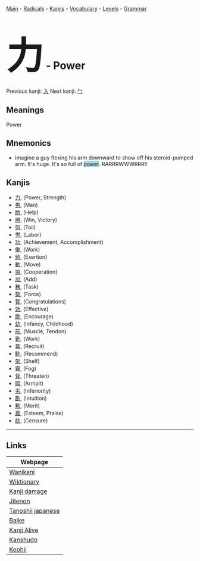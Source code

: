 <style> bigfont {font-size: 100px}</style>
[Main](../README.md) -
[Radicals](../radicals.md) -
[Kanjis](../kanjis.md) -
[Vocabulary](../vocabulary.md) -
[Levels](../levels.md) -
[Grammar](../grammar.md)
# <bigfont> 力</bigfont> - Power 

Previous kanji: [入](入.md) Next kanji: [勹](勹.md) 

## Meanings
 Power
## Mnemonics
 * Imagine a guy flexing his arm downward to show off his steroid-pumped arm. It's huge. It's so full of <span style="background-color:#ADD8E6"> power</span>. RARRRWWWRRR!!


## Kanjis
 * [力](../kanjis/力.md), (Power, Strength)
* [男](../kanjis/男.md), (Man)
* [助](../kanjis/助.md), (Help)
* [勝](../kanjis/勝.md), (Win, Victory)
* [努](../kanjis/努.md), (Toil)
* [労](../kanjis/労.md), (Labor)
* [功](../kanjis/功.md), (Achievement, Accomplishment)
* [働](../kanjis/働.md), (Work)
* [勉](../kanjis/勉.md), (Exertion)
* [動](../kanjis/動.md), (Move)
* [協](../kanjis/協.md), (Cooperation)
* [加](../kanjis/加.md), (Add)
* [務](../kanjis/務.md), (Task)
* [勢](../kanjis/勢.md), (Force)
* [賀](../kanjis/賀.md), (Congratulations)
* [効](../kanjis/効.md), (Effective)
* [励](../kanjis/励.md), (Encourage)
* [幼](../kanjis/幼.md), (Infancy, Childhood)
* [筋](../kanjis/筋.md), (Muscle, Tendon)
* [勤](../kanjis/勤.md), (Work)
* [募](../kanjis/募.md), (Recruit)
* [勧](../kanjis/勧.md), (Recommend)
* [架](../kanjis/架.md), (Shelf)
* [霧](../kanjis/霧.md), (Fog)
* [脅](../kanjis/脅.md), (Threaten)
* [脇](../kanjis/脇.md), (Armpit)
* [劣](../kanjis/劣.md), (Inferiority)
* [勘](../kanjis/勘.md), (Intuition)
* [勲](../kanjis/勲.md), (Merit)
* [嘉](../kanjis/嘉.md), (Esteem, Praise)
* [劾](../kanjis/劾.md), (Censure)



---

## Links 

| Webpage |
| --- |
| [Wanikani          ](https://www.wanikani.com/kanji/力) |
| [Wiktionary        ](https://en.wiktionary.org/wiki/力) |
| [Kanji damage      ](http://www.kanjidamage.com/kanji/search?utf8=✓&q=力) |
| [Jitenon           ](https://jitenon.com/kanji/力) |
| [Tanoshii japanese ](https://www.tanoshiijapanese.com/dictionary/kanji.cfm?k=力) |
| [Baike             ](https://baike.baidu.com/item/力) |
| [Kanji Alive       ](https://app.kanjialive.com/力) |
| [Kanshudo          ](https://www.kanshudo.com/searchmn?q=力) |
| [Koohii            ](https://kanji.koohii.com/study/kanji/力) |
